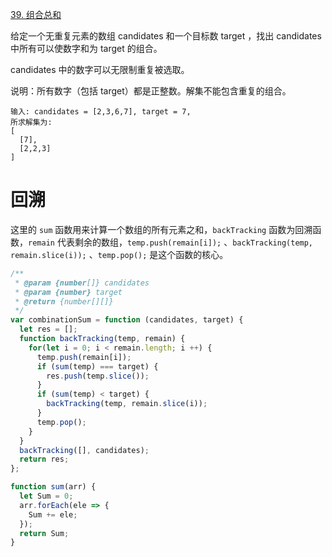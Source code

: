 [39. 组合总和](https://leetcode-cn.com/problems/combination-sum/)

给定一个无重复元素的数组 candidates 和一个目标数 target ，找出 candidates 中所有可以使数字和为 target 的组合。

candidates 中的数字可以无限制重复被选取。

说明：所有数字（包括 target）都是正整数。解集不能包含重复的组合。 

```
输入: candidates = [2,3,6,7], target = 7,
所求解集为:
[
  [7],
  [2,2,3]
]
```

# 回溯

这里的 `sum` 函数用来计算一个数组的所有元素之和，`backTracking` 函数为回溯函数，`remain` 代表剩余的数组，`temp.push(remain[i]);` 、`backTracking(temp, remain.slice(i));` 、`temp.pop();` 是这个函数的核心。

```javascript
/**
 * @param {number[]} candidates
 * @param {number} target
 * @return {number[][]}
 */
var combinationSum = function (candidates, target) {
  let res = [];
  function backTracking(temp, remain) {
    for(let i = 0; i < remain.length; i ++) {
      temp.push(remain[i]);
      if (sum(temp) === target) {
        res.push(temp.slice());
      }
      if (sum(temp) < target) {
        backTracking(temp, remain.slice(i));
      }
      temp.pop();
    }
  }
  backTracking([], candidates);
  return res;
};

function sum(arr) {
  let Sum = 0;
  arr.forEach(ele => {
    Sum += ele;
  });
  return Sum;
}
```

